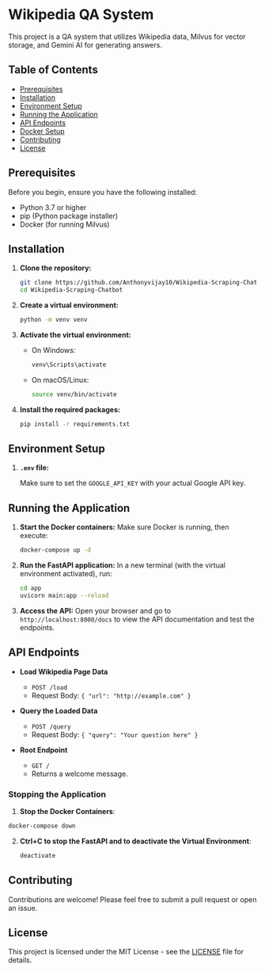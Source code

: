 # Wikipedia QA System

This project is a QA system that utilizes Wikipedia data, Milvus for vector storage, and Gemini AI for generating answers. 

## Table of Contents
- [Prerequisites](#prerequisites)
- [Installation](#installation)
- [Environment Setup](#environment-setup)
- [Running the Application](#running-the-application)
- [API Endpoints](#api-endpoints)
- [Docker Setup](#docker-setup)
- [Contributing](#contributing)
- [License](#license)

## Prerequisites

Before you begin, ensure you have the following installed:
- Python 3.7 or higher
- pip (Python package installer)
- Docker (for running Milvus)

## Installation

1. **Clone the repository:**
   ```bash
   git clone https://github.com/Anthonyvijay10/Wikipedia-Scraping-Chatbot.git
   cd Wikipedia-Scraping-Chatbot
   ```

2. **Create a virtual environment:**
   ```bash
   python -m venv venv
   ```

3. **Activate the virtual environment:**
   - On Windows:
     ```bash
     venv\Scripts\activate
     ```
   - On macOS/Linux:
     ```bash
     source venv/bin/activate
     ```

4. **Install the required packages:**
   ```bash
   pip install -r requirements.txt
   ```

## Environment Setup

1. **`.env` file:**

   Make sure to set the `GOOGLE_API_KEY` with your actual Google API key.

## Running the Application

1. **Start the Docker containers:**
   Make sure Docker is running, then execute:
   ```bash
   docker-compose up -d
   ```

2. **Run the FastAPI application:**
   In a new terminal (with the virtual environment activated), run:
   ```bash
   cd app
   uvicorn main:app --reload
   ```

3. **Access the API:**
   Open your browser and go to `http://localhost:8000/docs` to view the API documentation and test the endpoints.

## API Endpoints

- **Load Wikipedia Page Data**
  - `POST /load`
  - Request Body: `{ "url": "http://example.com" }`
  
- **Query the Loaded Data**
  - `POST /query`
  - Request Body: `{ "query": "Your question here" }`

- **Root Endpoint**
  - `GET /`
  - Returns a welcome message.

 ### Stopping the Application

 1. **Stop the Docker Containers**:
   ```bash
   docker-compose down
   ```

2. **Ctrl+C to stop the FastAPI and to deactivate the Virtual Environment**:
   ```bash
   deactivate
   ```

## Contributing

Contributions are welcome! Please feel free to submit a pull request or open an issue.

## License

This project is licensed under the MIT License - see the [LICENSE](LICENSE) file for details.
